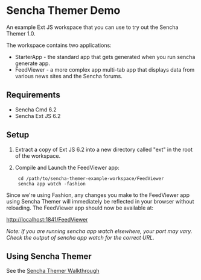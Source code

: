 # Sencha Themer Demo

An example Ext JS workspace that you can use to try out the Sencha Themer 1.0.

The workspace contains two applications:

 * StarterApp - the standard app that gets generated when you run sencha generate app.
 * FeedViewer - a more complex app multi-tab app that displays data from various news sites and the Sencha forums.

## Requirements

 * Sencha Cmd 6.2
 * Sencha Ext JS 6.2

## Setup

1. Extract a copy of Ext JS 6.2 into a new directory called "ext" in the root of the workspace.
2. Compile and Launch the FeedViewer app:

        cd /path/to/sencha-themer-example-workspace/FeedViewer
        sencha app watch -fashion


Since we're using Fashion, any changes you make to the FeedViewer app using Sencha Themer will immediately be reflected in your browser without reloading. The FeedViewer app should now be available at:

[http://localhost:1841/FeedViewer](http://localhost:1841/FeedViewer)

_Note: If you are running sencha app watch elsewhere, your port may vary.  Check the output of sencha app watch for the correct URL._

## Using Sencha Themer

See the [Sencha Themer Walkthrough](http://docs.sencha.com/themer/guides/walkthrough.html)
